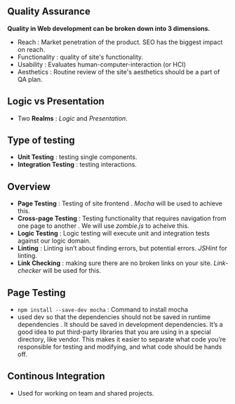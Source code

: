 ## Quality Assurance 
**Quality in Web development can be broken down into 3 dimensions.**
* Reach : Market penetration of the product. SEO has the biggest impact on reach.
* Functionality : quality of site's functionality.
* Usability : Evaluates human-computer-interaction (or HCI)
* Aesthetics : Routine review of the site's aesthetics should be a part of QA plan.


## Logic vs Presentation
* Two **Realms** : *Logic* and *Presentation*.

## Type of testing
* **Unit Testing** : testing single components.
* **Integration Testing** : testing interactions.

## Overview 
* **Page Testing** : Testing of site frontend . *Mocha* will be used to achieve this.
* **Cross-page Testing** : Testing functionality that requires navigation from one page to another . We will use *zombie.js* to acheive this.
* **Logic Testing** : Logic testing will execute unit and integration tests against our logic domain. 
* **Linting** : Linting isn’t about finding errors, but potential errors. *JSHint* for linting.
* **Link Checking** : making sure there are no broken links on your site. *Link-checker* will be used for this.
  
## Page Testing
* ```npm install --save-dev mocha``` : Command to install mocha
* used dev so that the dependencies should not be saved in runtime dependencies . It should be saved in development dependencies.
It’s a good idea to put third-party libraries that you are using in a
special directory, like vendor. This makes it easier to separate what
code you’re responsible for testing and modifying, and what code
should be hands off. 

## Continous Integration
* Used for working on team and shared projects.